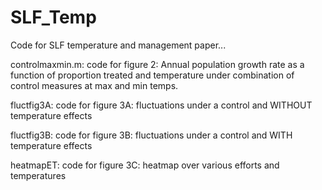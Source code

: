 # SLF_Temp
Code for SLF temperature and management paper...

controlmaxmin.m: code for figure 2: Annual population growth rate as a function of proportion treated and temperature under combination of control measures at max and min temps.

fluctfig3A: code for figure 3A: fluctuations under a control and WITHOUT temperature effects

fluctfig3B: code for figure 3B: fluctuations under a control and WITH temperature effects

heatmapET: code for figure 3C: heatmap over various efforts and temperatures
